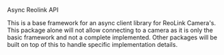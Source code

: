 Async Reolink API

This is a base framework for an async client library for ReoLink Camera's. This package alone will not allow connecting to a camera as it is only the basic framework and not a complete implemented. Other packages will be built on top of this to handle specific implementation details.
